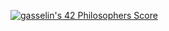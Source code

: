 [![gasselin's 42 Philosophers Score](https://badge42.vercel.app/api/v2/cl3346xta00920ajxpf1ddxua/project/2373882)](https://github.com/JaeSeoKim/badge42)
